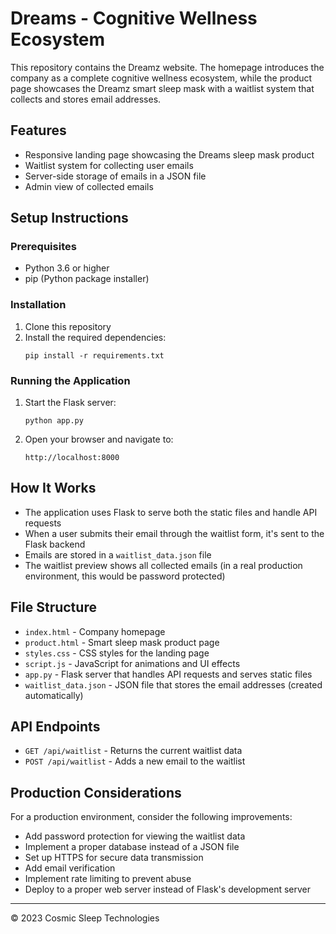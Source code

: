 # Dreams - Cognitive Wellness Ecosystem

This repository contains the Dreamz website. The homepage introduces the company as a complete cognitive wellness ecosystem, while the product page showcases the Dreamz smart sleep mask with a waitlist system that collects and stores email addresses.

## Features

- Responsive landing page showcasing the Dreams sleep mask product
- Waitlist system for collecting user emails
- Server-side storage of emails in a JSON file
- Admin view of collected emails

## Setup Instructions

### Prerequisites

- Python 3.6 or higher
- pip (Python package installer)

### Installation

1. Clone this repository
2. Install the required dependencies:
   ```
   pip install -r requirements.txt
   ```

### Running the Application

1. Start the Flask server:
   ```
   python app.py
   ```
2. Open your browser and navigate to:
   ```
   http://localhost:8000
   ```

## How It Works

- The application uses Flask to serve both the static files and handle API requests
- When a user submits their email through the waitlist form, it's sent to the Flask backend
- Emails are stored in a `waitlist_data.json` file
- The waitlist preview shows all collected emails (in a real production environment, this would be password protected)

## File Structure

- `index.html` - Company homepage
- `product.html` - Smart sleep mask product page
- `styles.css` - CSS styles for the landing page
- `script.js` - JavaScript for animations and UI effects
- `app.py` - Flask server that handles API requests and serves static files
- `waitlist_data.json` - JSON file that stores the email addresses (created automatically)

## API Endpoints

- `GET /api/waitlist` - Returns the current waitlist data
- `POST /api/waitlist` - Adds a new email to the waitlist

## Production Considerations

For a production environment, consider the following improvements:

- Add password protection for viewing the waitlist data
- Implement a proper database instead of a JSON file
- Set up HTTPS for secure data transmission
- Add email verification
- Implement rate limiting to prevent abuse
- Deploy to a proper web server instead of Flask's development server

---

© 2023 Cosmic Sleep Technologies 
